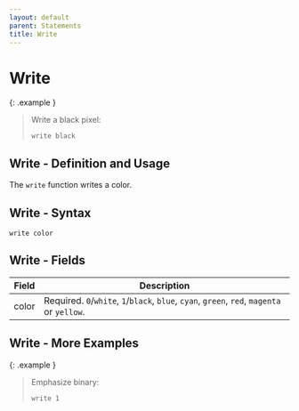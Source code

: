 ```yaml
---
layout: default
parent: Statements
title: Write
---
```


# Write

{: .example }
> Write a black pixel:
>
> ```tmlx
> write black
> ```

## Write - Definition and Usage

The `write` function writes a color.

## Write - Syntax

```ebnf
write color
```

## Write - Fields

Field | Description
-- | --
color | Required. `0`/`white`, `1`/`black`, `blue`, `cyan`, `green`, `red`, `magenta` or `yellow`.

## Write - More Examples

{: .example }
> Emphasize binary:
>
> ```tmlx
> write 1
> ```

